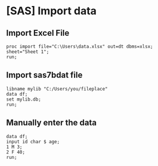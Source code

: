 # [SAS] Import data

## Import Excel File
```sas
proc import file="C:\Users\data.xlsx" out=dt dbms=xlsx; 
sheet="Sheet 1"; 
run;
```

## Import sas7bdat file
```sas
libname mylib "C:/Users/you/fileplace"
data df;
set mylib.db;
run;
```

## Manually enter the data
```sas
data df;
input id char $ age;
1 M 3;
2 F 40;
run;
```
